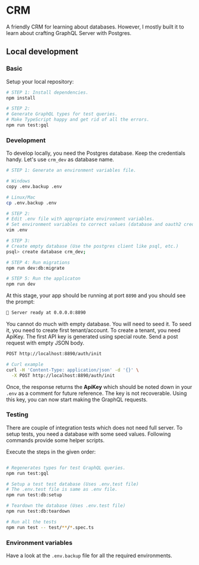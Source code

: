 # CRM
A friendly CRM for learning about databases. However, I mostly built it to learn about crafting GraphQL Server with Postgres.


## Local development

### Basic

Setup your local repository:

```bash
# STEP 1: Install dependencies.
npm install

# STEP 2:
# Generate GraphQL types for test queries.
# Make TypeScript happy and get rid of all the errors.
npm run test:gql
```

### Development

To develop locally, you need the Postgres database. Keep the credentials handy. Let's use `crm_dev` as database name.

```bash
# STEP 1: Generate an environment variables file.

# Windows
copy .env.backup .env

# Linux/Mac
cp .env.backup .env

# STEP 2:
# Edit .env file with appropriate environment variables.
# Set environment variables to correct values (database and oauth2 credentials).
vim .env

# STEP 3:
# Create empty database (Use the postgres client like psql, etc.)
psql> create database crm_dev;

# STEP 4: Run migrations
npm run dev:db:migrate

# STEP 5: Run the applicaton
npm run dev
```

At this stage, your app should be running at port `8890` and you should see the prompt:

```bash
🚀 Server ready at 0.0.0.0:8890
```

You cannot do much with empty database. You will need to seed it. To seed it, you need to create first tenant/account. To create a tenant, you need ApiKey. The first API key is generated using special route. Send a post request with empty JSON body.

```bash
POST http://localhost:8890/auth/init

# Curl example
curl -H 'Content-Type: application/json' -d '{}' \
  -X POST http://localhost:8890/auth/init
```

Once, the response returns the **ApiKey** which should be noted down in your `.env` as a comment for future reference. The key is not recoverable. Using this key, you can now start making the GraphQL requests.


### Testing

There are couple of integration tests which does not need full server. To setup tests, you need a database with some seed values. Following commands provide some helper scripts.

Execute the steps in the given order:
```bash

# Regenerates types for test GraphQL queries.
npm run test:gql

# Setup a test test database (Uses .env.test file)
# The .env.test file is same as .env file.
npm run test:db:setup

# Teardown the database (Uses .env.test file)
npm run test:db:teardown

# Run all the tests
npm run test -- test/**/*.spec.ts
```

### Environment variables

Have a look at the `.env.backup` file for all the required environments.
